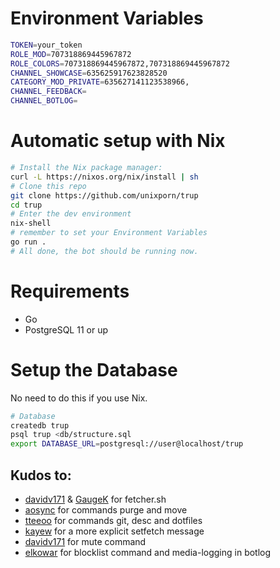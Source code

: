 # Environment Variables

```sh
TOKEN=your_token
ROLE_MOD=707318869445967872
ROLE_COLORS=707318869445967872,707318869445967872
CHANNEL_SHOWCASE=635625917623828520
CATEGORY_MOD_PRIVATE=635627141123538966,
CHANNEL_FEEDBACK=
CHANNEL_BOTLOG=
```

# Automatic setup with Nix

```sh
# Install the Nix package manager:
curl -L https://nixos.org/nix/install | sh
# Clone this repo
git clone https://github.com/unixporn/trup
cd trup
# Enter the dev environment
nix-shell
# remember to set your Environment Variables
go run .
# All done, the bot should be running now.
```

# Requirements

- Go
- PostgreSQL 11 or up

# Setup the Database

No need to do this if you use Nix.

```sh
# Database
createdb trup
psql trup <db/structure.sql
export DATABASE_URL=postgresql://user@localhost/trup
```

## Kudos to:
- [davidv171](https://github.com/davidv171) & [GaugeK](https://github.com/GaugeK) for fetcher.sh
- [aosync](https://github.com/aosync) for commands purge and move
- [tteeoo](https://github.com/tteeoo) for commands git, desc and dotfiles
- [kayew](https://github.com/kayew) for a more explicit setfetch message
- [davidv171](https://github.com/davidv171) for mute command
- [elkowar](https://github.com/elkowar) for blocklist command and media-logging in botlog
